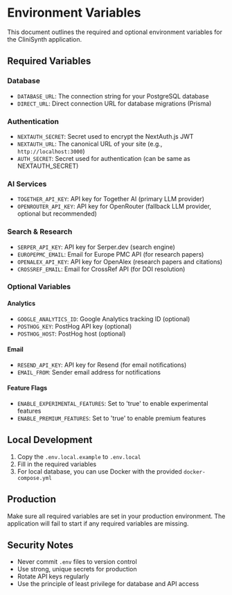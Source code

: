 # Environment Variables

This document outlines the required and optional environment variables for the CliniSynth application.

## Required Variables

### Database
- `DATABASE_URL`: The connection string for your PostgreSQL database
- `DIRECT_URL`: Direct connection URL for database migrations (Prisma)

### Authentication
- `NEXTAUTH_SECRET`: Secret used to encrypt the NextAuth.js JWT
- `NEXTAUTH_URL`: The canonical URL of your site (e.g., `http://localhost:3000`)
- `AUTH_SECRET`: Secret used for authentication (can be same as NEXTAUTH_SECRET)

### AI Services
- `TOGETHER_API_KEY`: API key for Together AI (primary LLM provider)
- `OPENROUTER_API_KEY`: API key for OpenRouter (fallback LLM provider, optional but recommended)

### Search & Research
- `SERPER_API_KEY`: API key for Serper.dev (search engine)
- `EUROPEPMC_EMAIL`: Email for Europe PMC API (for research papers)
- `OPENALEX_API_KEY`: API key for OpenAlex (research papers and citations)
- `CROSSREF_EMAIL`: Email for CrossRef API (for DOI resolution)

### Optional Variables

#### Analytics
- `GOOGLE_ANALYTICS_ID`: Google Analytics tracking ID (optional)
- `POSTHOG_KEY`: PostHog API key (optional)
- `POSTHOG_HOST`: PostHog host (optional)

#### Email
- `RESEND_API_KEY`: API key for Resend (for email notifications)
- `EMAIL_FROM`: Sender email address for notifications

#### Feature Flags
- `ENABLE_EXPERIMENTAL_FEATURES`: Set to 'true' to enable experimental features
- `ENABLE_PREMIUM_FEATURES`: Set to 'true' to enable premium features

## Local Development

1. Copy the `.env.local.example` to `.env.local`
2. Fill in the required variables
3. For local database, you can use Docker with the provided `docker-compose.yml`

## Production

Make sure all required variables are set in your production environment. The application will fail to start if any required variables are missing.

## Security Notes

- Never commit `.env` files to version control
- Use strong, unique secrets for production
- Rotate API keys regularly
- Use the principle of least privilege for database and API access
